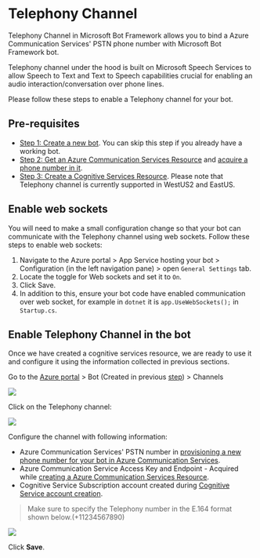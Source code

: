 # Telephony Channel
Telephony Channel in Microsoft Bot Framework allows you to bind a Azure Communication Services' PSTN phone number with Microsoft Bot Framework bot.

Telephony channel under the hood is built on Microsoft Speech Services to allow Speech to Text and Text to Speech capabilities crucial for enabling an audio interaction/conversation over phone lines.

Please follow these steps to enable a Telephony channel for your bot.

## Pre-requisites
* [Step 1: Create a new bot](CreateBot.md). You can skip this step if you already have a working bot.
* [Step 2: Get an Azure Communication Services Resource](https://docs.microsoft.com/azure/communication-services/quickstarts/create-communication-resource) and [acquire a phone number in it](https://docs.microsoft.com/azure/communication-services/quickstarts/telephony-sms/get-phone-number).
* [Step 3: Create a Cognitive Services Resource](https://docs.microsoft.com/azure/cognitive-services/cognitive-services-apis-create-account). Please note that Telephony channel is currently supported in WestUS2 and EastUS.

## Enable web sockets
You will need to make a small configuration change so that your bot can communicate with the Telephony channel using web sockets. Follow these steps to enable web sockets:

1. Navigate to the Azure portal > App Service hosting your bot > Configuration (in the left navigation pane) > open `General Settings` tab.
1. Locate the toggle for Web sockets and set it to `On`.
1. Click Save.
1. In addition to this, ensure your bot code have enabled communication over web socket, for example in `dotnet` it is `app.UseWebSockets();` in `Startup.cs`.

## Enable Telephony Channel in the bot

Once we have created a cognitive services resource, we are ready to use it and configure it using the information collected in previous sections.

Go to the [Azure portal](https://portal.azure.com) > Bot (Created in previous [step](CreateBot.md)) > Channels

![](images/create-a-bot/c015-click-on-channels.png)

Click on the Telephony channel:

![](images/create-a-bot/c016-click-on-telephony.png)

Configure the channel with following information:

* Azure Communication Services' PSTN number in [provisioning a new phone number for your bot in Azure Communication Services](https://docs.microsoft.com/azure/communication-services/quickstarts/telephony-sms/get-phone-number).
* Azure Communication Service Access Key and Endpoint - Acquired while [creating a Azure Communication Services Resource](https://docs.microsoft.com/azure/communication-services/quickstarts/create-communication-resource).
* Cognitive Service Subscription account created during [Cognitive Service account creation](https://docs.microsoft.com/azure/cognitive-services/cognitive-services-apis-create-account).

>Make sure to specify the Telephony number in the E.164 format shown below.(+11234567890)

![](images/create-a-bot/c017-fill-out-settings-click-save.png)

Click **Save**.


